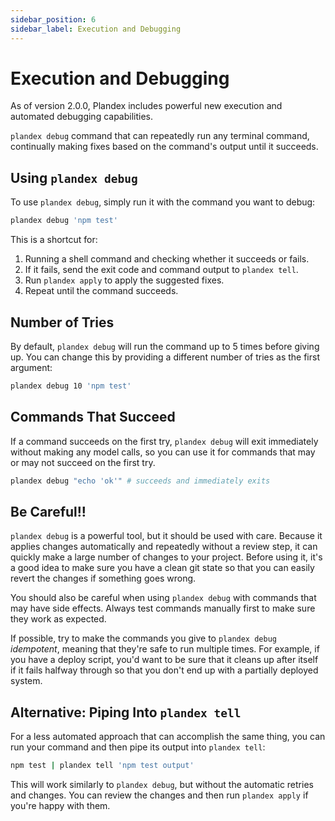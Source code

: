 ```yaml
---
sidebar_position: 6
sidebar_label: Execution and Debugging
---
```


# Execution and Debugging

As of version 2.0.0, Plandex includes powerful new execution and automated debugging capabilities.

`plandex debug` command that can repeatedly run any terminal command, continually making fixes based on the command's output until it succeeds.

## Using `plandex debug`

To use `plandex debug`, simply run it with the command you want to debug:

```bash
plandex debug 'npm test'
```

This is a shortcut for:

1. Running a shell command and checking whether it succeeds or fails.
2. If it fails, send the exit code and command output to `plandex tell`.
3. Run `plandex apply` to apply the suggested fixes.
4. Repeat until the command succeeds.

## Number of Tries

By default, `plandex debug` will run the command up to 5 times before giving up. You can change this by providing a different number of tries as the first argument:

```bash
plandex debug 10 'npm test'
```

## Commands That Succeed

If a command succeeds on the first try, `plandex debug` will exit immediately without making any model calls, so you can use it for commands that may or may not succeed on the first try.

```bash
plandex debug "echo 'ok'" # succeeds and immediately exits
```

## Be Careful!!

`plandex debug` is a powerful tool, but it should be used with care. Because it applies changes automatically and repeatedly without a review step, it can quickly make a large number of changes to your project. Before using it, it's a good idea to make sure you have a clean git state so that you can easily revert the changes if something goes wrong.

You should also be careful when using `plandex debug` with commands that may have side effects. Always test commands manually first to make sure they work as expected.

If possible, try to make the commands you give to `plandex debug` _idempotent_, meaning that they're safe to run multiple times. For example, if you have a deploy script, you'd want to be sure that it cleans up after itself if it fails halfway through so that you don't end up with a partially deployed system.

## Alternative: Piping Into `plandex tell`

For a less automated approach that can accomplish the same thing, you can run your command and then pipe its output into `plandex tell`:

```bash
npm test | plandex tell 'npm test output'
```

This will work similarly to `plandex debug`, but without the automatic retries and changes. You can review the changes and then run `plandex apply` if you're happy with them.
